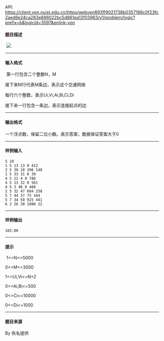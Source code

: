 API: https://client.vpn.nuist.edu.cn/https/webvpn893ff9021738b0357186c0f23fc2aed6e24ca283e886022bc5d861ea12f03963/v1/problem/logic?prefix=b&logicId=3597&enlink-vpn

#### 题目描述

 ![](../file/3597_0.png)

---

#### 输入格式

 第一行包含二个整数N，M

接下来M行代表M条边，表示这个交通网络

每行六个整数，表示Ui,Vi,Ai,Bi,Ci,Di

接下来一行包含一条边，表示连接起点的边

---

#### 输出格式

一个浮点数，保留二位小数。表示答案，数据保证答案大于0

---

#### 样例输入
```
5 10
1 5 13 13 0 412
2 5 30 18 396 148
1 5 33 31 0 39
4 5 22 4 0 786
4 5 13 32 0 561
4 5 3 48 0 460
2 5 32 47 604 258
5 7 44 37 75 164
5 7 34 50 925 441
6 2 26 38 1000 22

```

---

#### 样例输出
```
103.00
```

---

#### 提示

 1<=N<=5000

0<=M<=3000

1<=Ui,Vi<=N+2

0<=Ai,Bi<=500

0<=Ci<=10000

0<=Di<=1000

---

#### 题目来源

By 佚名提供